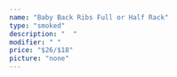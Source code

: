 ```yaml
---
name: "Baby Back Ribs Full or Half Rack"
type: "smoked"
description: "  "
modifier: " "
price: "$26/$18"
picture: "none"
---
```

